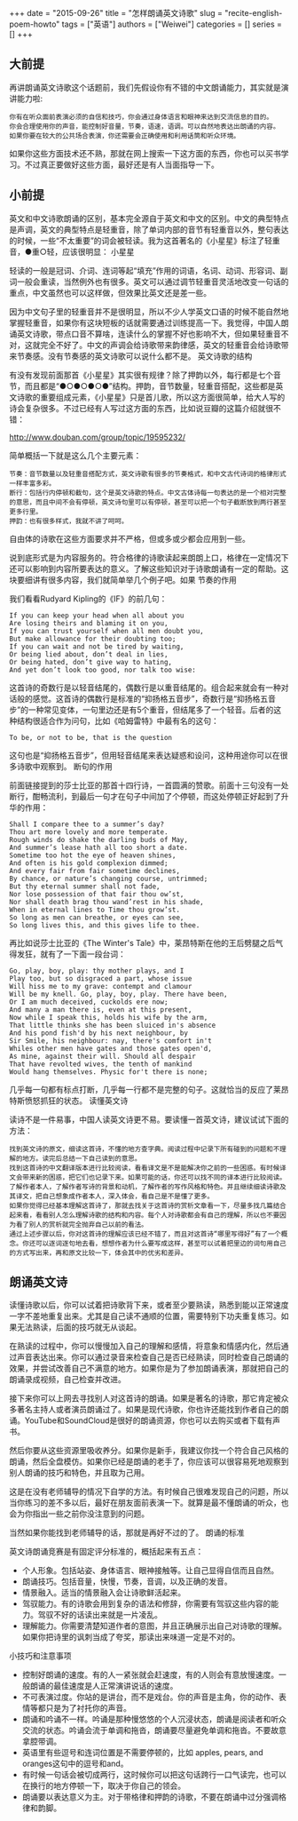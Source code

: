 +++ 
date = "2015-09-26"
title = "怎样朗诵英文诗歌"
slug = "recite-english-poem-howto"
tags = ["英语"]
authors = ["Weiwei"]
categories = []
series = []
+++

## 大前提

再讲朗诵英文诗歌这个话题前，我们先假设你有不错的中文朗诵能力，其实就是演讲能力啦:

    你有在听众面前表演必须的自信和技巧，你会通过身体语言和眼神来达到交流信息的目的。
    你会合理使用你的声音，能控制好音量，节奏，语速，语调。可以自然地表达出朗诵的内容。
    如果你要在较大的公共场合表演，你还需要会正确使用和利用话筒和听众环境。

如果你这些方面技术还不熟，那就在网上搜索一下这方面的东西，你也可以买书学习。不过真正要做好这些方面，最好还是有人当面指导一下。

## 小前提

英文和中文诗歌朗诵的区别，基本完全源自于英文和中文的区别。中文的典型特点是声调，英文的典型特点是轻重音，除了单词内部的音节有轻重音以外，整句表达的时候，一些“不太重要”的词会被轻读。我为这首著名的《小星星》标注了轻重音，●重○轻，应该很明显：
小星星

轻读的一般是冠词、介词、连词等起“填充”作用的词语，名词、动词、形容词、副词一般会重读，当然例外也有很多。英文可以通过调节轻重音灵活地改变一句话的重点，中文虽然也可以这样做，但效果比英文还是差一些。

因为中文句子里的轻重音并不是很明显，所以不少人学英文口语的时候不能自然地掌握轻重音，如果你有这块短板的话就需要通过训练提高一下。我觉得，中国人朗诵英文诗歌，带点口音不算啥，连读什么的掌握不好也影响不大，但如果轻重音不对，这就完全不好了。中文的声调会给诗歌带来韵律感，英文的轻重音会给诗歌带来节奏感。没有节奏感的英文诗歌可以说什么都不是。
英文诗歌的结构

有没有发现前面那首《小星星》其实很有规律？除了押韵以外，每行都是七个音节，而且都是“●○●○●○●”结构。押韵，音节数量，轻重音搭配，这些都是英文诗歌的重要组成元素，《小星星》只是首儿歌，所以这方面很简单，给大人写的诗会复杂很多。不过已经有人写过这方面的东西，比如说豆瓣的这篇介绍就很不错：

http://www.douban.com/group/topic/19595232/

简单概括一下就是这么几个主要元素：

    节奏：音节数量以及轻重音搭配方式，英文诗歌有很多的节奏格式，和中文古代诗词的格律形式一样丰富多彩。
    断行：包括行内停顿和截句，这个是英文诗歌的特点。中文古体诗每一句表达的是一个相对完整的意思，而且中间不会有停顿，英文诗句里可以有停顿，甚至可以把一个句子截断放到两行甚至更多行里。
    押韵：也有很多样式，我就不讲了呵呵。

自由体的诗歌在这些方面要求并不严格，但或多或少都会应用到一些。

说到底形式是为内容服务的。符合格律的诗歌读起来朗朗上口，格律在一定情况下还可以影响到内容所要表达的意义。了解这些知识对于诗歌朗诵有一定的帮助。这块要细讲有很多内容，我们就简单举几个例子吧。如果
节奏的作用

我们看看Rudyard Kipling的《IF》的前几句：

    If you can keep your head when all about you
    Are losing theirs and blaming it on you,
    If you can trust yourself when all men doubt you,
    But make allowance for their doubting too;
    If you can wait and not be tired by waiting,
    Or being lied about, don’t deal in lies,
    Or being hated, don’t give way to hating,
    And yet don’t look too good, nor talk too wise:

这首诗的奇数行是以轻音结尾的，偶数行是以重音结尾的。组合起来就会有一种对话般的感觉。这首诗的偶数行是标准的“抑扬格五音步”，奇数行是“抑扬格五音步”的一种常见变体，一句里边还是有5个重音，但结尾多了一个轻音。后者的这种结构很适合作为问句，比如《哈姆雷特》中最有名的这句：

    To be, or not to be, that is the question

这句也是“抑扬格五音步”，但用轻音结尾来表达疑惑和设问，这种用途你可以在很多诗歌中观察到。
断句的作用

前面链接提到的莎士比亚的那首十四行诗，一首圆满的赞歌。前面十三句没有一处断行，酣畅流利，到最后一句才在句子中间加了个停顿，而这处停顿正好起到了升华的作用：

    Shall I compare thee to a summer’s day?
    Thou art more lovely and more temperate.
    Rough winds do shake the darling buds of May,
    And summer’s lease hath all too short a date.
    Sometime too hot the eye of heaven shines,
    And often is his gold complexion dimmed;
    And every fair from fair sometime declines,
    By chance, or nature’s changing course, untrimmed;
    But thy eternal summer shall not fade,
    Nor lose possession of that fair thou ow’st,
    Nor shall death brag thou wand’rest in his shade,
    When in eternal lines to Time thou grow’st.
    So long as men can breathe, or eyes can see,
    So long lives this, and this gives life to thee.

再比如说莎士比亚的《The Winter's Tale》中，莱昂特斯在他的王后劈腿之后气得发狂，就有了一下面一段台词：

    Go, play, boy, play: thy mother plays, and I
    Play too, but so disgraced a part, whose issue
    Will hiss me to my grave: contempt and clamour
    Will be my knell. Go, play, boy, play. There have been,
    Or I am much deceived, cuckolds ere now;
    And many a man there is, even at this present,
    Now while I speak this, holds his wife by the arm,
    That little thinks she has been sluiced in's absence
    And his pond fish'd by his next neighbour, by
    Sir Smile, his neighbour: nay, there's comfort in't
    Whiles other men have gates and those gates open'd,
    As mine, against their will. Should all despair
    That have revolted wives, the tenth of mankind
    Would hang themselves. Physic for't there is none;

几乎每一句都有标点打断，几乎每一行都不是完整的句子。这就恰当的反应了莱昂特斯愤怒抓狂的状态。
读懂英文诗

读诗不是一件易事，中国人读英文诗更不易。要读懂一首英文诗，建议试试下面的方法：

    找到英文诗的原文，细读这首诗，不懂的地方查字典。阅读过程中记录下所有碰到的问题和不理解的地方。读完后总结一下自己读到的意思。
    找到这首诗的中文翻译版本进行比较阅读，看看译文是不是能解决你之前的一些困惑。有时候译文会带来新的困惑，把它们也记录下来。如果可能的话，你还可以找不同的译本进行比较阅读。
    了解作者本人，了解作者写诗的背景和动机，了解作者的写作风格和特色。并且继续细读诗歌及其译文，把自己想象成作者本人，深入体会，看自己是不是懂了更多。
    如果你觉得已经基本理解这首诗了，那就去找关于这首诗的赏析文章看一下，尽量多找几篇结合起来看，看看别人怎么理解诗歌的结构和内容。每个人对诗歌都会有自己的理解，所以也不要因为看了别人的赏析就完全抛弃自己以前的看法。
    通过上述步骤以后，你对这首诗的理解应该已经不错了，而且对这首诗“哪里写得好”有了一个概念。你还可以逐词逐句地去看，想想作者为什么要写成这样，甚至可以试着把里边的词句用自己的方式写出来，再和原文比较一下，体会其中的优劣和差异。

## 朗诵英文诗

读懂诗歌以后，你可以试着把诗歌背下来，或者至少要熟读，熟悉到能以正常速度一字不差地重复出来。尤其是自己读不通顺的位置，需要特别下功夫重复练习。如果无法熟读，后面的技巧就无从谈起。

在熟读的过程中，你可以慢慢加入自己的理解和感情，将意象和情感内化，然后通过声音表达出来。你可以通过录音来检查自己是否已经熟读，同时检查自己朗诵的效果，并尝试改善自己不满意的地方。如果你是为了参加朗诵表演，那就把自己的朗诵录成视频，自己检查并改进。

接下来你可以上网去寻找别人对这首诗的朗诵。如果是著名的诗歌，那它肯定被众多著名主持人或者演员朗诵过了。如果是现代诗歌，你也许还能找到作者自己的朗诵。YouTube和SoundCloud是很好的朗诵资源，你也可以去购买或者下载有声书。

然后你要从这些资源里吸收养分。如果你是新手，我建议你找一个符合自己风格的朗诵，然后全盘模仿。如果你已经是朗诵的老手了，你应该可以很容易死地观察到别人朗诵的技巧和特色，并且取为己用。

这是在没有老师辅导的情况下自学的方法。有时候自己很难发现自己的问题，所以当你练习的差不多以后，最好在朋友面前表演一下。就算是最不懂朗诵的听众，也会为你指出一些之前你没注意到的问题。

当然如果你能找到老师辅导的话，那就是再好不过的了。
朗诵的标准

英文诗朗诵竞赛是有固定评分标准的，概括起来有五点：

* 个人形象。包括站姿、身体语言、眼神接触等。让自己显得自信而且自然。
* 朗诵技巧。包括音量，快慢，节奏，音调，以及正确的发音。
* 情景融入。适当的情景融入会让诗歌鲜活起来。
* 驾驭能力。有的诗歌会用到复杂的语法和修辞，你需要有驾驭这些内容的能力。驾驭不好的话读出来就是一片凌乱。
* 理解能力。你需要清楚知道作者的意图，并且正确展示出自己对诗歌的理解。如果你把诗里的讽刺当成了夸奖，那读出来味道一定是不对的。

小技巧和注意事项

* 控制好朗诵的速度。有的人一紧张就会赶速度，有的人则会有意放慢速度。一般朗诵的最佳速度是人正常演讲说话的速度。
* 不可表演过度。你站的是讲台，而不是戏台。你的声音是主角，你的动作、表情等都只是为了衬托你的声音。
* 朗诵和吟诵不一样。吟诵是那种慢悠悠的个人沉浸状态，朗诵是阅读者和听众交流的状态。吟诵会流于单调和拖沓，朗诵要尽量避免单调和拖沓。不要故意拿腔带调。
* 英语里有些逗号和连词位置是不需要停顿的，比如 apples, pears, and oranges这句中的逗号和and。
* 有时候一句话会被切成两行，这时候你可以把这句话跨行一口气读完，也可以在换行的地方停顿一下，取决于你自己的领会。
* 朗诵要以表达意义为主。对于带格律和押韵的诗歌，不要在朗诵中过分强调格律和韵脚。
